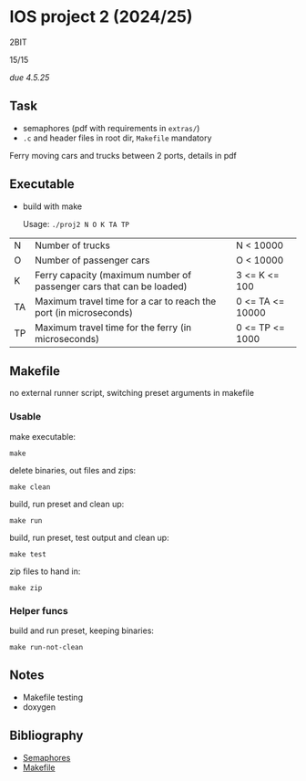 # IOS project 2 (2024/25)

2BIT

15/15

*due 4.5.25*

## Task

- semaphores (pdf with requirements in `extras/`)
- `.c` and header files in root dir, `Makefile` mandatory

Ferry moving cars and trucks between 2 ports, details in pdf

## Executable

- build with make

    Usage: `./proj2 N O K TA TP`

| | | |
|-|-|-|
| N |  Number of trucks | N < 10000 |
| O |  Number of passenger cars | O < 10000 |
| K |  Ferry capacity (maximum number of passenger cars that can be loaded) | 3 <= K <= 100 |
| TA | Maximum travel time for a car to reach the port (in microseconds) | 0 <= TA <= 10000 |
| TP | Maximum travel time for the ferry (in microseconds) | 0 <= TP <= 1000 |


## Makefile

no external runner script, switching preset arguments in makefile

### Usable

make executable:

    make

delete binaries, out files and zips:

    make clean

build, run preset and clean up:

    make run

build, run preset, test output and clean up:

    make test

zip files to hand in:

    make zip

### Helper funcs

build and run preset, keeping binaries:

    make run-not-clean

## Notes

- Makefile testing
- doxygen

## Bibliography

- [Semaphores](https://ia800305.us.archive.org/12/items/semaphores/semaphores.pdf)
- [Makefile](https://makefiletutorial.com/)
